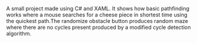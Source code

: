 A small project made using C# and XAML. It shows how basic pathfinding works where a mouse searches for a cheese piece in shortest time using the quickest path.The randomize obstacle button produces random maze where there are no cycles present produced by a modified cycle detection algorithm.
